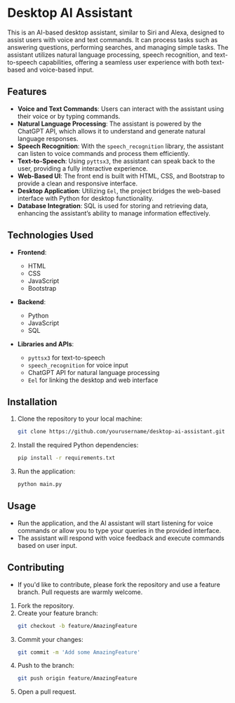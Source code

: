 # Desktop AI Assistant

This is an AI-based desktop assistant, similar to Siri and Alexa, designed to assist users with voice and text commands. It can process tasks such as answering questions, performing searches, and managing simple tasks. The assistant utilizes natural language processing, speech recognition, and text-to-speech capabilities, offering a seamless user experience with both text-based and voice-based input.

## Features

- **Voice and Text Commands**: Users can interact with the assistant using their voice or by typing commands.
- **Natural Language Processing**: The assistant is powered by the ChatGPT API, which allows it to understand and generate natural language responses.
- **Speech Recognition**: With the `speech_recognition` library, the assistant can listen to voice commands and process them efficiently.
- **Text-to-Speech**: Using `pyttsx3`, the assistant can speak back to the user, providing a fully interactive experience.
- **Web-Based UI**: The front end is built with HTML, CSS, and Bootstrap to provide a clean and responsive interface.
- **Desktop Application**: Utilizing `Eel`, the project bridges the web-based interface with Python for desktop functionality.
- **Database Integration**: SQL is used for storing and retrieving data, enhancing the assistant’s ability to manage information effectively.

## Technologies Used

- **Frontend**: 
  - HTML
  - CSS
  - JavaScript
  - Bootstrap
  
- **Backend**: 
  - Python
  - JavaScript
  - SQL
  
- **Libraries and APIs**: 
  - `pyttsx3` for text-to-speech
  - `speech_recognition` for voice input
  - ChatGPT API for natural language processing
  - `Eel` for linking the desktop and web interface

## Installation

1. Clone the repository to your local machine:
   ```bash
   git clone https://github.com/yourusername/desktop-ai-assistant.git

2. Install the required Python dependencies:
   ```bash
   pip install -r requirements.txt
   
3. Run the application:
   ```bash
   python main.py

## Usage

  - Run the application, and the AI assistant will start listening for voice commands or allow you to type your queries in the provided interface.
  - The assistant will respond with voice feedback and execute commands based on user input.

## Contributing

- If you'd like to contribute, please fork the repository and use a feature branch. Pull requests are warmly welcome.

1. Fork the repository.
2. Create your feature branch:
   ```bash
   git checkout -b feature/AmazingFeature
3. Commit your changes:
   ```bash
   git commit -m 'Add some AmazingFeature'
4. Push to the branch:
   ```bash
   git push origin feature/AmazingFeature
5. Open a pull request.

   
